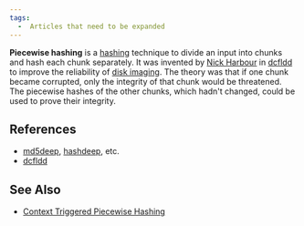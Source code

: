 ```yaml
---
tags:
  -  Articles that need to be expanded 
---
```

**Piecewise hashing** is a [hashing](hashing.md) technique to
divide an input into chunks and hash each chunk separately. It was
invented by [Nick Harbour](nick_harbour.md) in
[dcfldd](dcfldd.md) to improve the reliability of [disk
imaging](disk_imaging.md). The theory was that if one chunk
became corrupted, only the integrity of that chunk would be threatened.
The piecewise hashes of the other chunks, which hadn't changed, could be
used to prove their integrity.

## References

- [md5deep](md5deep.md), [hashdeep](hashdeep "wikilink"), etc.
- [dcfldd](dcfldd.md)

## See Also

- [Context Triggered Piecewise
  Hashing](context_triggered_piecewise_hashing.md)